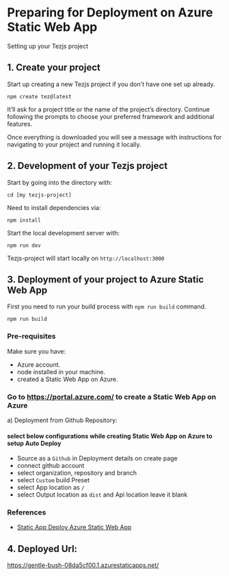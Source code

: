 
# Preparing for Deployment on Azure Static Web App
Setting up your Tezjs project

## 1. Create your project
Start up creating a new Tezjs project if you don't have one set up already.
```
npm create tez@latest
```

It’ll ask for a project title or the name of the project’s directory. Continue following the prompts to choose your preferred framework and additional features.

Once everything is downloaded you will see a message with instructions for navigating to your project and running it locally.

## 2. Development of your Tezjs project
Start by going into the directory with:
```
cd [my tezjs-project]
```

Need to install dependencies via:
```
npm install
```

Start the local development server with:
```
npm run dev
```

Tezjs-project will start locally on `http://localhost:3000`

## 3. Deployment of your project to Azure Static Web App
First you need to run your build process with `npm run build` command.
```
npm run build
```

### Pre-requisites
Make sure you have:
  - Azure account.
  - node installed in your machine.
  - created a Static Web App on Azure.

### Go to https://portal.azure.com/ to create a Static Web App on Azure  
a)  Deployment from Github Repository:   
#### select below configurations while creating Static Web App on Azure to setup Auto Deploy

- Source as a `Github` in Deployment details on create page
- connect github account
- select organization, repository and branch
- select `Custom` build Preset
- select App location as `/`
- select Output location as `dist` and Api location leave it blank


### References
  - [Static App Deploy Azure Static Web App](https://docs.microsoft.com/en-us/azure/static-web-apps/get-started-portal?tabs=angular&pivots=github)

## 4.  Deployed Url:
https://gentle-bush-08da5cf00.1.azurestaticapps.net/

